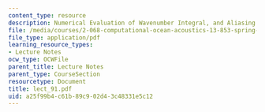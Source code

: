 ```yaml
---
content_type: resource
description: Numerical Evaluation of Wavenumber Integral, and Aliasing and Wrap-around
file: /media/courses/2-068-computational-ocean-acoustics-13-853-spring-2003/a25f99b4c61b89c902d43c48331e5c12_lect_91.pdf
file_type: application/pdf
learning_resource_types:
- Lecture Notes
ocw_type: OCWFile
parent_title: Lecture Notes
parent_type: CourseSection
resourcetype: Document
title: lect_91.pdf
uid: a25f99b4-c61b-89c9-02d4-3c48331e5c12
---
```

